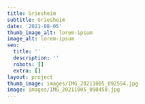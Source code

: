 ```yaml
---
title: Griesheim
subtitle: Griesheim
date: '2021-08-05'
thumb_image_alt: lorem-ipsum
image_alt: lorem-ipsum
seo:
  title: ''
  description: ''
  robots: []
  extra: []
layout: project
thumb_image: images/IMG_20211005_092554.jpg
image: images/IMG_20211005_090458.jpg
---
```


